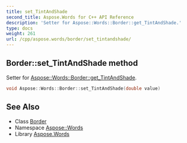 ```yaml
---
title: set_TintAndShade
second_title: Aspose.Words for C++ API Reference
description: 'Setter for Aspose::Words::Border::get_TintAndShade.'
type: docs
weight: 261
url: /cpp/aspose.words/border/set_tintandshade/
---
```

## Border::set_TintAndShade method


Setter for [Aspose::Words::Border::get_TintAndShade](../get_tintandshade/).

```cpp
void Aspose::Words::Border::set_TintAndShade(double value)
```

## See Also

* Class [Border](../)
* Namespace [Aspose::Words](../../)
* Library [Aspose.Words](../../../)
